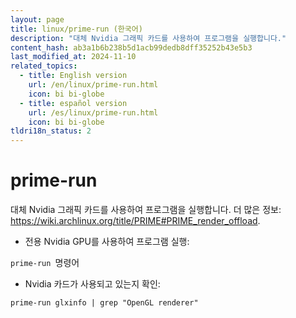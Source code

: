 ```yaml
---
layout: page
title: linux/prime-run (한국어)
description: "대체 Nvidia 그래픽 카드를 사용하여 프로그램을 실행합니다."
content_hash: ab3a1b6b238b5d1acb99dedb8dff35252b43e5b3
last_modified_at: 2024-11-10
related_topics:
  - title: English version
    url: /en/linux/prime-run.html
    icon: bi bi-globe
  - title: español version
    url: /es/linux/prime-run.html
    icon: bi bi-globe
tldri18n_status: 2
---
```

# prime-run

대체 Nvidia 그래픽 카드를 사용하여 프로그램을 실행합니다.
더 많은 정보: <https://wiki.archlinux.org/title/PRIME#PRIME_render_offload>.

- 전용 Nvidia GPU를 사용하여 프로그램 실행:

`prime-run `<span class="tldr-var badge badge-pill bg-dark-lm bg-white-dm text-white-lm text-dark-dm font-weight-bold">명령어</span>

- Nvidia 카드가 사용되고 있는지 확인:

`prime-run glxinfo | grep "OpenGL renderer"`
